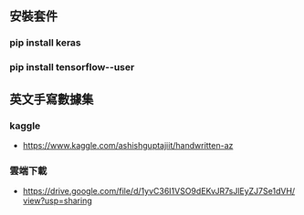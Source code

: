 ## 安裝套件
### pip install keras 
### pip install tensorflow--user

## 英文手寫數據集
### kaggle
* https://www.kaggle.com/ashishguptajiit/handwritten-az
### 雲端下載
* https://drive.google.com/file/d/1yvC36I1VSO9dEKvJR7sJlEyZJ7Se1dVH/view?usp=sharing
